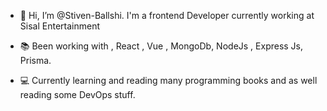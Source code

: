 - 👋 Hi, I’m @Stiven-Ballshi. I'm a frontend Developer currently working at Sisal Entertainment

- 📚 Been working with , React , Vue , MongoDb, NodeJs , Express Js, Prisma. 

- 💻 Currently learning and reading many programming books and as well reading some DevOps stuff. 
